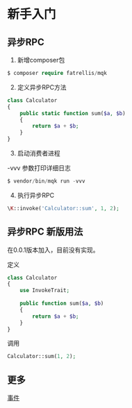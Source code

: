 新手入门
========

异步RPC
-------

1. 新增composer包

```php
$ composer require fatrellis/mqk
```

2. 定义异步RPC方法
```php
class Calculator
{
    public static function sum($a, $b)
    {
        return $a + $b;
    }
}
```

3. 启动消费者进程

-vvv 参数打印详细日志

```php
$ vendor/bin/mqk run -vvv
```

4. 执行异步RPC

```php
\K::invoke('Calculator::sum', 1, 2);
```

异步RPC 新版用法
---------------

在0.0.1版本加入，目前没有实现。

定义

```php
class Calculator
{
    use InvokeTrait;
    
    public function sum($a, $b)
    {
        return $a + $b;
    }
}
```

调用

```php
Calculator::sum(1, 2);
```

更多
----

[事件](event.md)